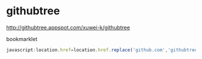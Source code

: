 # githubtree

http://githubtree.appspot.com/xuwei-k/githubtree


bookmarklet

```javascript
javascript:location.href=location.href.replace('github.com','githubtree.appspot.com');
```